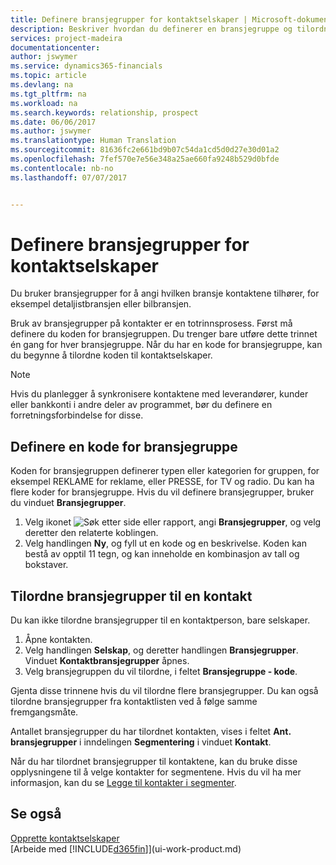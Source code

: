 ```yaml
---
title: Definere bransjegrupper for kontaktselskaper | Microsoft-dokumentasjon
description: Beskriver hvordan du definerer en bransjegruppe og tilordner den til et kontaktselskap, for eksempel detaljistbransjen eller bilbransjen.
services: project-madeira
documentationcenter: 
author: jswymer
ms.service: dynamics365-financials
ms.topic: article
ms.devlang: na
ms.tgt_pltfrm: na
ms.workload: na
ms.search.keywords: relationship, prospect
ms.date: 06/06/2017
ms.author: jswymer
ms.translationtype: Human Translation
ms.sourcegitcommit: 81636fc2e661bd9b07c54da1cd5d0d27e30d01a2
ms.openlocfilehash: 7fef570e7e56e348a25ae660fa9248b529d0bfde
ms.contentlocale: nb-no
ms.lasthandoff: 07/07/2017


---
```

# <a name="how-to-set-up-industry-groups-for-contact-companies"></a>Definere bransjegrupper for kontaktselskaper
Du bruker bransjegrupper for å angi hvilken bransje kontaktene tilhører, for eksempel detaljistbransjen eller bilbransjen.

Bruk av bransjegrupper på kontakter er en totrinnsprosess. Først må definere du koden for bransjegruppen. Du trenger bare utføre dette trinnet én gang for hver bransjegruppe. Når du har en kode for bransjegruppe, kan du begynne å tilordne koden til kontaktselskaper.

> [!NOTE]  
>   Hvis du planlegger å synkronisere kontaktene med leverandører, kunder eller bankkonti i andre deler av programmet, bør du definere en forretningsforbindelse for disse.

## <a name="to-define-an-industry-group-code"></a>Definere en kode for bransjegruppe
Koden for bransjegruppen definerer typen eller kategorien for gruppen, for eksempel REKLAME for reklame, eller PRESSE, for TV og radio. Du kan ha flere koder for bransjegruppe. Hvis du vil definere bransjegrupper, bruker du vinduet **Bransjegrupper**.

1. Velg ikonet ![Søk etter side eller rapport](media/ui-search/search_small.png "Ikonet Søk etter side eller rapport"), angi **Bransjegrupper**, og velg deretter den relaterte koblingen.
2. Velg handlingen **Ny**, og fyll ut en kode og en beskrivelse. Koden kan bestå av opptil 11 tegn, og kan inneholde en kombinasjon av tall og bokstaver.

## <a name="AssignIndustryGroupContact"></a> Tilordne bransjegrupper til en kontakt
Du kan ikke tilordne bransjegrupper til en kontaktperson, bare selskaper.

1. Åpne kontakten.
2. Velg handlingen **Selskap**, og deretter handlingen **Bransjegrupper**. Vinduet **Kontaktbransjegrupper** åpnes.
3. Velg bransjegruppen du vil tilordne, i feltet **Bransjegruppe - kode**.

Gjenta disse trinnene hvis du vil tilordne flere bransjegrupper. Du kan også tilordne bransjegrupper fra kontaktlisten ved å følge samme fremgangsmåte.

Antallet bransjegrupper du har tilordnet kontakten, vises i feltet **Ant. bransjegrupper** i inndelingen **Segmentering** i vinduet **Kontakt**.

Når du har tilordnet bransjegrupper til kontaktene, kan du bruke disse opplysningene til å velge kontakter for segmentene. Hvis du vil ha mer informasjon, kan du se [Legge til kontakter i segmenter](marketing-add-contact-segment.md).

## <a name="see-also"></a>Se også
[Opprette kontaktselskaper](marketing-create-contact-companies.md)  
[Arbeide med [!INCLUDE[d365fin](includes/d365fin_md.md)]](ui-work-product.md)

